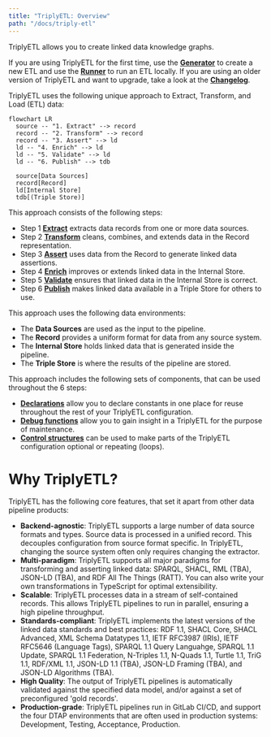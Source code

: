```yaml
---
title: "TriplyETL: Overview"
path: "/docs/triply-etl"
---
```


TriplyETL allows you to create linked data knowledge graphs.

If you are using TriplyETL for the first time, use the [**Generator**](/docs/triply-etl/cli#generator) to create a new ETL and use the [**Runner**](/docs/triply-etl/cli#runner) to run an ETL locally. If you are using an older version of TriplyETL and want to upgrade, take a look at the [**Changelog**](/docs/triply-etl/changelog).

TriplyETL uses the following unique approach to Extract, Transform, and Load (ETL) data:

```mermaid
flowchart LR
  source -- "1. Extract" --> record
  record -- "2. Transform" --> record
  record -- "3. Assert" --> ld
  ld -- "4. Enrich" --> ld
  ld -- "5. Validate" --> ld
  ld -- "6. Publish" --> tdb

  source[Data Sources]
  record[Record]
  ld[Internal Store]
  tdb[(Triple Store)]
```

This approach consists of the following steps:

- Step 1 [**Extract**](/docs/triply-etl/extract) extracts data records from one or more data sources.
- Step 2 [**Transform**](/docs/triply-etl/transform) cleans, combines, and extends data in the Record representation.
- Step 3 [**Assert**](/docs/triply-etl/assert) uses data from the Record to generate linked data assertions.
- Step 4 [**Enrich**](/docs/triply-etl/enrich) improves or extends linked data in the Internal Store.
- Step 5 [**Validate**](/docs/triply-etl/validate) ensures that linked data in the Internal Store is correct.
- Step 6 [**Publish**](/docs/triply-etl/publish) makes linked data available in a Triple Store for others to use.

This approach uses the following data environments:

- The **Data Sources** are used as the input to the pipeline.
- The **Record** provides a uniform format for data from any source system.
- The **Internal Store** holds linked data that is generated inside the pipeline.
- The **Triple Store** is where the results of the pipeline are stored.

This approach includes the following sets of components, that can be used throughout the 6 steps:

- [**Declarations**](/docs/triply-etl/declare) allow you to declare constants in one place for reuse throughout the rest of your TriplyETL configuration.
- [**Debug functions**](/docs/triply-etl/debug) allow you to gain insight in a TriplyETL for the purpose of maintenance.
- [**Control structures**](/docs/triply-etl/control) can be used to make parts of the TriplyETL configuration optional or repeating (loops).

<!-- TODO
## Reference

The following pages document all TriplyETL features and configuration options:

- [**Source Connectors**](/docs/triply-etl/source-connectors) allows your TriplyETL pipeline to connect to a large number of source systems: relational databases, APIs, spreadsheets, etc.
- [**Declarations**](/docs/triply-etl/declarations) allow you to declare and later reuse commonly uses IRI prefixes, graph names, etc.
- Paradigms: TriplyETL supports multiple parasigms for *transforming* source data and *asserting* linked data.
- [**Transformations**](/docs/triply-etl/transformations)
  - [**JSON-LD**](/docs/triply-etl/transformations/jsonld) Transform records with JSON-LD Frames, assert linked data usong JSON-LD Expansion and Deserialization.
  - [**RATT**](/docs/triply-etl/transformations/ratt) RDF All The Things
    - [**Assertions**](/docs/triply-etl/transformations/ratt/assertions)
    - [**Transformations**](/docs/triply-etl/transformations/ratt/transformations)
  - [**SHACL**](/docs/triply-etl/transformations/shacl) Generate additional linked data by applying SHACL Rules.
  - [**SPARQL**](/docs/triply-etl/transformations/sparql) Transform from and to linked data (graph-to-graph) with SPARQL Construct and SPARQL Update.
- [**Publication**](/docs/triply-etl/publication) allow you to store the output of your TriplyETL pipeline in a data catalog.
- [**Validation**](/docs/triply-etl/validation) ensures that data generated by your TriplyETL pipeline conforms to your data model.
  - [**Graph Comparison**](/docs/triply-etl/validation/graph-comparison)
  - [**SHACL Validation**](/docs/triply-etl/validation/shacl)
- [**Control Structures**](/docs/triply-etl/control-structures)
- [**Debugging**](/docs/triply-etl/debugging)
- [**Production Systems**](/docs/triply-etl/production-systems) allows your TriplyETL pipelines to run in the four DTAP environments that are commonly used in production systems: Development, Testing, Acceptance, and Production.

    - [**Frames**](/docs/triply-etl/transformations/jsonld/frames) Transform source data records by applying one or more JSON-LD Frames.
    - [**Expansion**](/docs/triply-etl/transformations/jsonld/expansion) Assert linked data by applying JSON-LD Expansion to source data records.
    - [**Tree-shaped data**](/docs/triply-etl/transformations/ratt/tree-shaped-data)
    - [**Numeric data**](/docs/triply-etl/transformations/ratt/numeric-data)
  - [**RML**](/docs/triply-etl/transformations/rml) Perform transformations and assertions with RML.
-->

# Why TriplyETL?

TriplyETL has the following core features, that set it apart from other data pipeline products:

- **Backend-agnostic**: TriplyETL supports a large number of data source formats and types. Source data is processed in a unified record. This decouples configuration from source format specific. In TriplyETL, changing the source system often only requires changing the extractor.
- **Multi-paradigm**: TriplyETL supports all major paradigms for transforming and asserting linked data: SPARQL, SHACL, RML (TBA), JSON-LD (TBA), and RDF All The Things (RATT).  You can also write your own transformations in TypeScript for optimal extensibility.
- **Scalable**: TriplyETL processes data in a stream of self-contained records.  This allows TriplyETL pipelines to run in parallel, ensuring a high pipeline throughput.
- **Standards-compliant**: TriplyETL implements the latest versions of the linked data standards and best practices: RDF 1.1, SHACL Core, SHACL Advanced, XML Schema Datatypes 1.1, IETF RFC3987 (IRIs), IETF RFC5646 (Language Tags), SPARQL 1.1 Query Languahge, SPARQL 1.1 Update, SPARQL 1.1 Federation, N-Triples 1.1, N-Quads 1.1, Turtle 1.1, TriG 1.1, RDF/XML 1.1, JSON-LD 1.1 (TBA), JSON-LD Framing (TBA), and JSON-LD Algorithms (TBA).
- **High Quality**: The output of TriplyETL pipelines is automatically validated against the specified data model, and/or against a set of preconfigured 'gold records'.
- **Production-grade**: TriplyETL pipelines run in GitLab CI/CD, and support the four DTAP environments that are often used in production systems: Development, Testing, Acceptance, Production.
